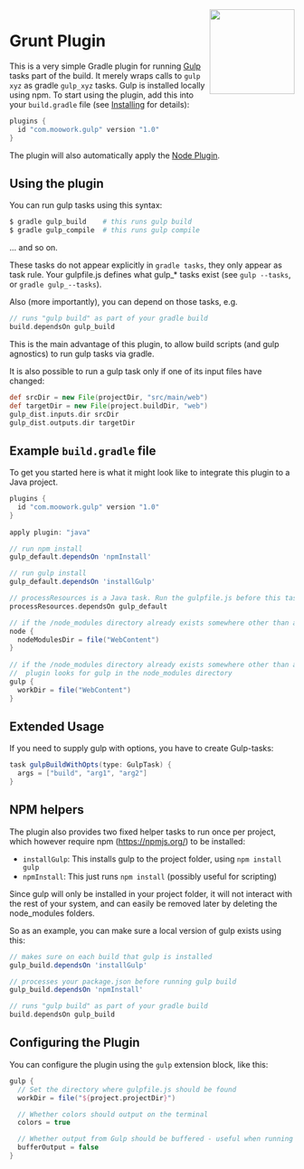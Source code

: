 <img align="right" width="150" src="https://raw.githubusercontent.com/srs/gradle-node-plugin/master/docs/assets/gulp.png">

# Grunt Plugin

This is a very simple Gradle plugin for running [Gulp](http://gulpjs.com/) tasks part of the build.
It merely wraps calls to `gulp xyz` as gradle `gulp_xyz` tasks. Gulp is installed locally using npm.
To start using the plugin, add this into your `build.gradle` file (see [Installing](installing.md) for details):

```gradle
plugins {
  id "com.moowork.gulp" version "1.0"
}
```

The plugin will also automatically apply the [Node Plugin](node-plugin.md).


## Using the plugin

You can run gulp tasks using this syntax:

```bash
$ gradle gulp_build    # this runs gulp build
$ gradle gulp_compile  # this runs gulp compile
```

... and so on.

These tasks do not appear explicitly in `gradle tasks`, they only appear as task rule.
Your gulpfile.js defines what gulp_* tasks exist (see `gulp --tasks`, or `gradle gulp_--tasks`).

Also (more importantly), you can depend on those tasks, e.g.

```gradle
// runs "gulp build" as part of your gradle build
build.dependsOn gulp_build
```

This is the main advantage of this plugin, to allow build scripts (and gulp agnostics) to run 
gulp tasks via gradle.

It is also possible to run a gulp task only if one of its input files have changed:

```gradle
def srcDir = new File(projectDir, "src/main/web")
def targetDir = new File(project.buildDir, "web")
gulp_dist.inputs.dir srcDir
gulp_dist.outputs.dir targetDir
```    

## Example `build.gradle` file

To get you started here is what it might look like to integrate this plugin to a Java project.

```gradle
plugins {
  id "com.moowork.gulp" version "1.0"
}
    
apply plugin: "java"

// run npm install
gulp_default.dependsOn 'npmInstall'

// run gulp install
gulp_default.dependsOn 'installGulp'

// processResources is a Java task. Run the gulpfile.js before this task using the 'default' task in the gulpfile.js
processResources.dependsOn gulp_default

// if the /node_modules directory already exists somewhere other than at the base of where your build.gradle is
node {
  nodeModulesDir = file("WebContent")
}
    
// if the /node_modules directory already exists somewhere other than at the base of where your build.gradle is
//  plugin looks for gulp in the node_modules directory
gulp {
  workDir = file("WebContent")
}
```


## Extended Usage

If you need to supply gulp with options, you have to create Gulp-tasks:

```gradle
task gulpBuildWithOpts(type: GulpTask) {
  args = ["build", "arg1", "arg2"]
}
```


## NPM helpers

The plugin also provides two fixed helper tasks to run once per project, which
however require npm (https://npmjs.org/) to be installed:

 - `installGulp`: This installs gulp to the project folder, using `npm install gulp`
 - `npmInstall`: This just runs `npm install` (possibly useful for scripting)

Since gulp will only be installed in your project folder, it will not
interact with the rest of your system, and can easily be removed later by
deleting the node_modules folders.

So as an example, you can make sure a local version of gulp exists using this:

```gradle
// makes sure on each build that gulp is installed
gulp_build.dependsOn 'installGulp'

// processes your package.json before running gulp build
gulp_build.dependsOn 'npmInstall'

// runs "gulp build" as part of your gradle build
build.dependsOn gulp_build
```


## Configuring the Plugin

You can configure the plugin using the `gulp` extension block, like this:

```gradle
gulp {
  // Set the directory where gulpfile.js should be found
  workDir = file("${project.projectDir}")

  // Whether colors should output on the terminal
  colors = true

  // Whether output from Gulp should be buffered - useful when running tasks in parallel
  bufferOutput = false
}
```
